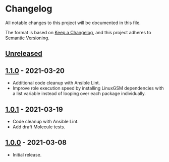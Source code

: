 # Changelog

All notable changes to this project will be documented in this file.

The format is based on [Keep a Changelog](https://keepachangelog.com/en/1.0.0/),
and this project adheres to [Semantic Versioning](https://semver.org/spec/v2.0.0.html).

## [Unreleased]

## [1.1.0] - 2021-03-20

* Additional code cleanup with Ansible Lint.
* Improve role execution speed by installing LinuxGSM dependencies with a
  list variable instead of looping over each package individually.

## [1.0.1] - 2021-03-19

* Code cleanup with Ansible Lint.
* Add draft Molecule tests.

## [1.0.0] - 2021-03-08

* Initial release.

[Unreleased]: https://github.com/StoneSoupKitchen/ansible-role-linuxgsm/compare/1.1.0...HEAD
[1.1.0]: https://github.com/StoneSoupKitchen/ansible-role-linuxgsm/compare/1.0.1...1.1.0
[1.0.1]: https://github.com/StoneSoupKitchen/ansible-role-linuxgsm/compare/1.0.0...1.0.1
[1.0.0]: https://github.com/StoneSoupKitchen/ansible-role-linuxgsm/releases/tag/1.0.0
